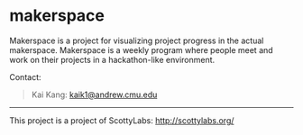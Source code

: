 makerspace
==========
Makerspace is a project for visualizing project progress in the actual makerspace. Makerspace is a weekly program where people meet and work on their projects in a hackathon-like environment.

Contact: 
> Kai Kang: kaik1@andrew.cmu.edu

------

This project is a project of 
ScottyLabs: http://scottylabs.org/
